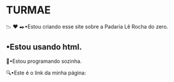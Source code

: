 # TURMAE

:chart_with_downwards_trend: :heart: :black_nib:•Estou criando esse site sobre a Padaria Lê Rocha do zero.

## •Estou usando html.

:raising_hand:•Estou programando sozinha.

:mag:•Este é o link da minha página:

